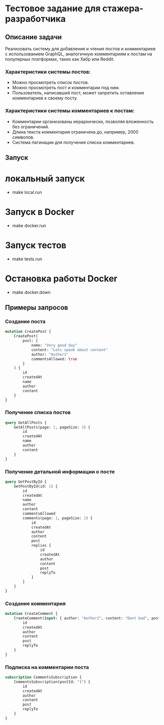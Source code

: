 # Тестовое задание для стажера-разработчика

## Описание задачи
Реализовать систему для добавления и чтения постов и комментариев с использованием GraphQL, 
аналогичную комментариям к постам на популярных платформах, таких как Хабр или Reddit. 

### Характеристики системы постов: 
- Можно просмотреть список постов. 
- Можно просмотреть пост и комментарии под ним. 
- Пользователь, написавший пост, может запретить оставление комментариев к своему посту. 

### Характеристики системы комментариев к постам: 
- Комментарии организованы иерархически, позволяя вложенность без ограничений. 
- Длина текста комментария ограничена до, например, 2000 символов. 
- Система пагинации для получения списка комментариев.

## Запуск

# локальный запуск
- make local.run

# Запуск в Docker
- make docker.run 

# Запуск тестов
- make tests.run

# Остановка работы Docker
- make docker.down

## Примеры запросов
### Создание поста
```graphql
mutation CreatePost {
    CreatePost(
        post: {
            name: "Very good day"
            content: "Lets speak about content"
            author: "Author1"
            commentsAllowed: true
        }
    ) {
        id
        createdAt
        name
        author
        content
    }
}

```

### Получение списка постов

```graphql
query GetAllPosts {
    GetAllPosts(page: 1, pageSize: 3) {
        id
        createdAt
        name
        author
        content
    }
}

```

### Получение детальной информации о посте

```graphql
query GetPostById {
    GetPostById(id: 1) {
        id
        createdAt
        name
        author
        content
        commentsAllowed
        comments(page: 1, pageSize: 2) {
            id
            createdAt
            author
            content
            post
            replies {
                id
                createdAt
                author
                content
                post
                replyTo
            }
        }
    }
}

```

### Создание комментария

```graphql
mutation CreateComment {
    CreateComment(input: { author: "Author2", content: "Dont bad", post: "1" }) {
        id
        createdAt
        author
        content
        post
        replyTo
    }
}
```

### Подписка на комментарии поста

```graphql
subscription CommentsSubscription {
    CommentsSubscription(postId: "1") {
        id
        createdAt
        author
        content
        post
        replyTo
    }
}
```